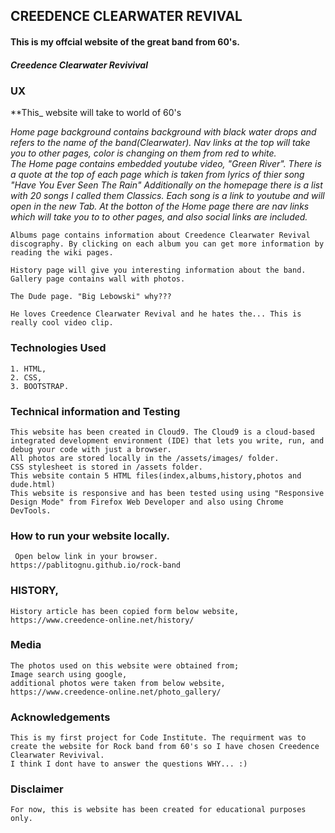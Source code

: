 ## CREEDENCE CLEARWATER REVIVAL

#### This is my offcial website of the great band from 60's. ####

##### Creedence Clearwater Revivival #####



### UX

**This_ website will take to world of 60's

*Home page background contains background with black water drops and refers to the name of the band(Clearwater). 
Nav links at the top will take you to other pages, color is changing on them from red to white.  
The Home page contains embedded youtube video, "Green River".
There is a quote at the top of each page which is taken from lyrics of thier song "Have You Ever Seen The Rain"
Additionally on the homepage there is a list with 20 songs I called them Classics. Each song is a link to youtube and will open in the new Tab.
At the botton of the Home page there are nav links which will take you to to other pages, and also social links are included.*



    Albums page contains information about Creedence Clearwater Revival discography. By clicking on each album you can get more information by reading the wiki pages.

    History page will give you interesting information about the band. Gallery page contains wall with photos.

    The Dude page. "Big Lebowski" why???

    He loves Creedence Clearwater Revival and he hates the... This is really cool video clip.



### Technologies Used

    1. HTML,
    2. CSS,
    3. BOOTSTRAP.

### Technical information and Testing

    This website has been created in Cloud9. The Cloud9 is a cloud-based integrated development environment (IDE) that lets you write, run, and debug your code with just a browser.
    All photos are stored locally in the /assets/images/ folder.
    CSS stylesheet is stored in /assets folder.
    This website contain 5 HTML files(index,albums,history,photos and dude.html)
    This website is responsive and has been tested using using "Responsive Design Mode" from Firefox Web Developer and also using Chrome DevTools.

### How to run your website locally.

     Open below link in your browser.
    https://pablitognu.github.io/rock-band
### HISTORY,

    History article has been copied form below website,
    https://www.creedence-online.net/history/

### Media

    The photos used on this website were obtained from;
    Image search using google,
    additional photos were taken from below website,
    https://www.creedence-online.net/photo_gallery/
    
### Acknowledgements

    This is my first project for Code Institute. The requirment was to create the website for Rock band from 60's so I have chosen Creedence Clearwater Revivival.
    I think I dont have to answer the questions WHY... :)

### Disclaimer

    For now, this is website has been created for educational purposes only.
    
    
